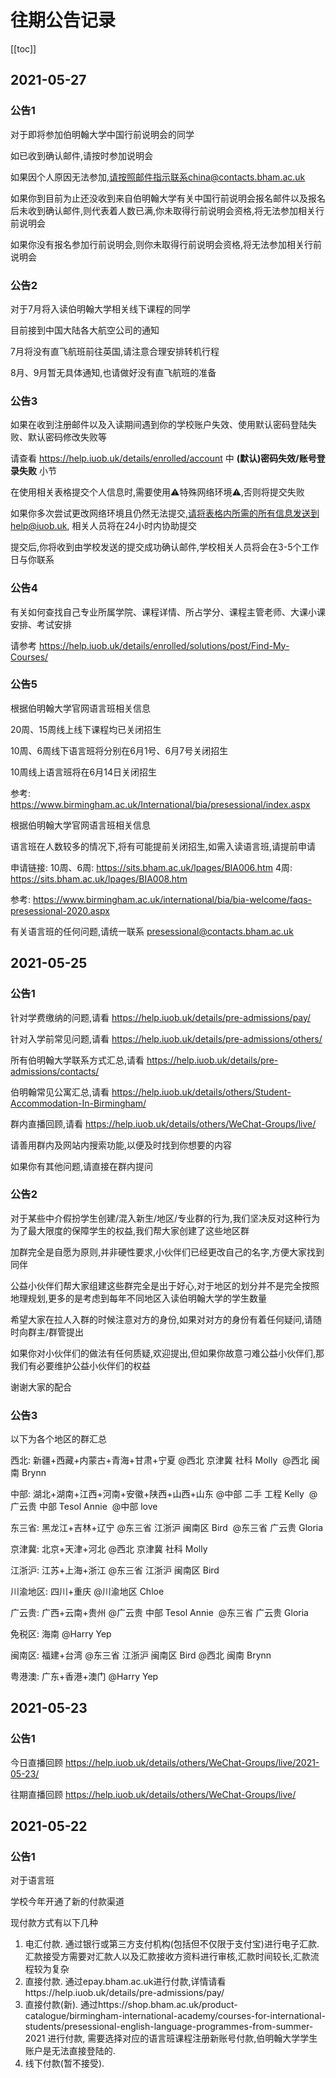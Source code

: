 # 往期公告记录

[[toc]]


## 2021-05-27

### 公告1

对于即将参加伯明翰大学中国行前说明会的同学

如已收到确认邮件,请按时参加说明会

如果因个人原因无法参加,请按照邮件指示联系china@contacts.bham.ac.uk

如果你到目前为止还没收到来自伯明翰大学有关中国行前说明会报名邮件以及报名后未收到确认邮件,则代表着人数已满,你未取得行前说明会资格,将无法参加相关行前说明会

如果你没有报名参加行前说明会,则你未取得行前说明会资格,将无法参加相关行前说明会

### 公告2

对于7月将入读伯明翰大学相关线下课程的同学

目前接到中国大陆各大航空公司的通知

7月将没有直飞航班前往英国,请注意合理安排转机行程

8月、9月暂无具体通知,也请做好没有直飞航班的准备

### 公告3

如果在收到注册邮件以及入读期间遇到你的学校账户失效、使用默认密码登陆失败、默认密码修改失败等

请查看
https://help.iuob.uk/details/enrolled/account
中 **(默认)密码失效/账号登录失败** 小节

在使用相关表格提交个人信息时,需要使用⚠️特殊网络环境⚠️,否则将提交失败

如果你多次尝试更改网络环境且仍然无法提交,请将表格内所需的所有信息发送到help@iuob.uk, 相关人员将在24小时内协助提交

提交后,你将收到由学校发送的提交成功确认邮件,学校相关人员将会在3-5个工作日与你联系

### 公告4

有关如何查找自己专业所属学院、课程详情、所占学分、课程主管老师、大课小课安排、考试安排

请参考
https://help.iuob.uk/details/enrolled/solutions/post/Find-My-Courses/

### 公告5

根据伯明翰大学官网语言班相关信息

20周、15周线上线下课程均已关闭招生

10周、6周线下语言班将分别在6月1号、6月7号关闭招生

10周线上语言班将在6月14日关闭招生

参考: https://www.birmingham.ac.uk/International/bia/presessional/index.aspx


根据伯明翰大学官网语言班相关信息

语言班在人数较多的情况下,将有可能提前关闭招生,如需入读语言班,请提前申请

申请链接:
10周、6周: https://sits.bham.ac.uk/lpages/BIA006.htm
4周: https://sits.bham.ac.uk/lpages/BIA008.htm

参考: https://www.birmingham.ac.uk/international/bia/bia-welcome/faqs-presessional-2020.aspx


有关语言班的任何问题,请统一联系
presessional@contacts.bham.ac.uk

## 2021-05-25

### 公告1

针对学费缴纳的问题,请看
https://help.iuob.uk/details/pre-admissions/pay/

针对入学前常见问题,请看
https://help.iuob.uk/details/pre-admissions/others/

所有伯明翰大学联系方式汇总,请看
https://help.iuob.uk/details/pre-admissions/contacts/


伯明翰常见公寓汇总,请看
https://help.iuob.uk/details/others/Student-Accommodation-In-Birmingham/

群内直播回顾,请看
https://help.iuob.uk/details/others/WeChat-Groups/live/


请善用群内及网站内搜索功能,以便及时找到你想要的内容

如果你有其他问题,请直接在群内提问

### 公告2

对于某些中介假扮学生创建/混入新生/地区/专业群的行为,我们坚决反对这种行为 
为了最大限度的保障学生的权益,我们帮大家创建了这些地区群

加群完全是自愿为原则,并非硬性要求,小伙伴们已经更改自己的名字,方便大家找到同伴

公益小伙伴们帮大家组建这些群完全是出于好心,对于地区的划分并不是完全按照地理规划,更多的是考虑到每年不同地区入读伯明翰大学的学生数量

希望大家在拉人入群的时候注意对方的身份,如果对对方的身份有着任何疑问,请随时向群主/群管提出

如果你对小伙伴们的做法有任何质疑,欢迎提出,但如果你故意刁难公益小伙伴们,那我们有必要维护公益小伙伴们的权益

谢谢大家的配合

### 公告3

以下为各个地区的群汇总

西北: 新疆+西藏+内蒙古+青海+甘肃+宁夏
@西北 京津冀 社科 Molly  @西北 闽南 Brynn

中部: 湖北+湖南+江西+河南+安徽+陕西+山西+山东
@中部 二手 工程 Kelly  @广云贵 中部 Tesol Annie  @中部 love 

东三省: 黑龙江+吉林+辽宁
@东三省 江浙沪 闽南区 Bird  @东三省 广云贵 Gloria

京津冀: 北京+天津+河北
@西北 京津冀 社科 Molly 

江浙沪: 江苏+上海+浙江
@东三省 江浙沪 闽南区 Bird

川渝地区: 四川+重庆
@川渝地区 Chloe

广云贵: 广西+云南+贵州
@广云贵 中部 Tesol Annie  @东三省 广云贵 Gloria

免税区: 海南
@Harry Yep

闽南区: 福建+台湾
@东三省 江浙沪 闽南区 Bird 
@西北 闽南 Brynn

粤港澳: 广东+香港+澳门
@Harry Yep


## 2021-05-23

### 公告1

今日直播回顾
https://help.iuob.uk/details/others/WeChat-Groups/live/2021-05-23/


往期直播回顾
https://help.iuob.uk/details/others/WeChat-Groups/live/

## 2021-05-22

### 公告1

对于语言班

学校今年开通了新的付款渠道

现付款方式有以下几种
1. 电汇付款. 通过银行或第三方支付机构(包括但不仅限于支付宝)进行电子汇款. 汇款接受方需要对汇款人以及汇款接收方资料进行审核,汇款时间较长,汇款流程较为复杂
2. 直接付款. 通过epay.bham.ac.uk进行付款,详情请看https://help.iuob.uk/details/pre-admissions/pay/
3. 直接付款(新). 通过https://shop.bham.ac.uk/product-catalogue/birmingham-international-academy/courses-for-international-students/presessional-english-language-programmes-from-summer-2021 进行付款, 需要选择对应的语言班课程注册新账号付款,伯明翰大学学生账户是无法直接登陆的.
4. 线下付款(暂不接受).